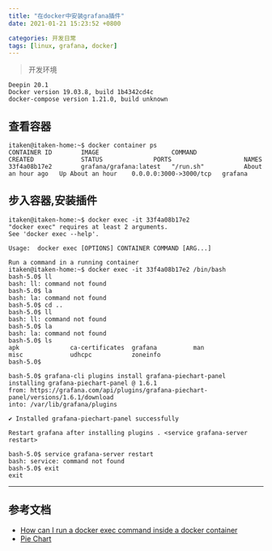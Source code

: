 ```yaml
---
title: "在docker中安装grafana插件"
date: 2021-01-21 15:23:52 +0800

categories: 开发日常
tags: [linux, grafana, docker]
---
```


>开发环境
```
Deepin 20.1
Docker version 19.03.8, build 1b4342cd4c
docker-compose version 1.21.0, build unknown
```

## 查看容器

```
itaken@itaken-home:~$ docker container ps
CONTAINER ID        IMAGE                    COMMAND             CREATED             STATUS              PORTS                    NAMES
33f4a08b17e2        grafana/grafana:latest   "/run.sh"           About an hour ago   Up About an hour    0.0.0.0:3000->3000/tcp   grafana
```

## 步入容器,安装插件

```
itaken@itaken-home:~$ docker exec -it 33f4a08b17e2
"docker exec" requires at least 2 arguments.
See 'docker exec --help'.

Usage:  docker exec [OPTIONS] CONTAINER COMMAND [ARG...]

Run a command in a running container
itaken@itaken-home:~$ docker exec -it 33f4a08b17e2 /bin/bash
bash-5.0$ ll
bash: ll: command not found
bash-5.0$ la
bash: la: command not found
bash-5.0$ cd ..
bash-5.0$ ll
bash: ll: command not found
bash-5.0$ la
bash: la: command not found
bash-5.0$ ls
apk              ca-certificates  grafana          man              misc             udhcpc           zoneinfo
bash-5.0$

bash-5.0$ grafana-cli plugins install grafana-piechart-panel
installing grafana-piechart-panel @ 1.6.1
from: https://grafana.com/api/plugins/grafana-piechart-panel/versions/1.6.1/download
into: /var/lib/grafana/plugins

✔ Installed grafana-piechart-panel successfully

Restart grafana after installing plugins . <service grafana-server restart>

bash-5.0$ service grafana-server restart
bash: service: command not found
bash-5.0$ exit
exit
```


---
## 参考文档
- [How can I run a docker exec command inside a docker container](https://www.edureka.co/community/10588/how-can-i-run-a-docker-exec-command-inside-a-docker-container)
- [Pie Chart](https://grafana.com/grafana/plugins/grafana-piechart-panel?pg=plugins&plcmt=featured-undefined)
